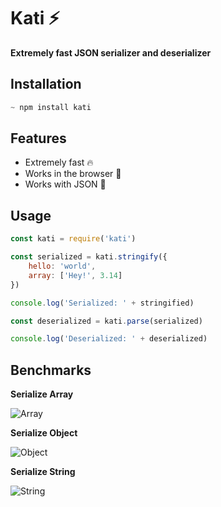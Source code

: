 # Kati ⚡
**Extremely fast JSON serializer and deserializer**

## Installation

```js
~ npm install kati
```

## Features
- Extremely fast 🔥
- Works in the browser 🍻
- Works with JSON 🚀

## Usage

```js
const kati = require('kati')

const serialized = kati.stringify({
    hello: 'world',
    array: ['Hey!', 3.14]
})

console.log('Serialized: ' + stringified)

const deserialized = kati.parse(serialized)

console.log('Deserialized: ' + deserialized)
```

## Benchmarks

**Serialize Array**

![Array](https://cdn.discordapp.com/attachments/809147202470805555/842097163692933140/H4BojIFIvPeOAAAAAElFTkSuQmCC.png)

**Serialize Object**

![Object](https://cdn.discordapp.com/attachments/809147202470805555/842097497744998410/P2B05hncP9AAAAAElFTkSuQmCC.png)

**Serialize String**

![String](https://cdn.discordapp.com/attachments/809147202470805555/842097619080970240/eK1QGGD6vugeQZZfzlV9Cledu8zdpB0bryWX2DsjiPVNFFbXn8m18FoVTiGAiPv4piAIQAACEIAABCAAAQjES4AAEq2zAwCEIAAB.png)